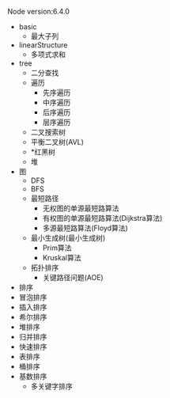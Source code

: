 Node version:6.4.0

 - basic
    - 最大子列
 - linearStructure
    - 多项式求和
 - tree
    - 二分查找
    - 遍历
        - 先序遍历
        - 中序遍历
        - 后序遍历
        - 层序遍历
    - 二叉搜索树
    - 平衡二叉树(AVL)
    - *红黑树
    - 堆
 - 图
    - DFS
    - BFS
    - 最短路径
        - 无权图的单源最短路算法
        - 有权图的单源最短路算法(Dijkstra算法)
        - 多源最短路算法(Floyd算法)
    - 最小生成树(最小生成树)
        - Prim算法
        - Kruskal算法
    - 拓扑排序
        - 关键路径问题(AOE)
 - 排序
  - 冒泡排序
  - 插入排序
  - 希尔排序
  - 堆排序
  - 归并排序
  - 快速排序
  - 表排序
  - 桶排序
  - 基数排序
    - 多关键字排序
        
    
